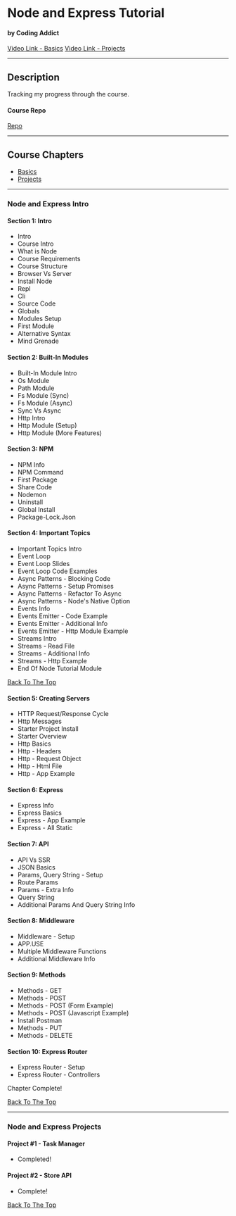 # Node and Express Tutorial

#### by Coding Addict

[Video Link - Basics](https://www.youtube.com/watch?v=TNV0_7QRDwY)
[Video Link - Projects](https://www.youtube.com/watch?v=rltfdjcXjmk)

---

## Description

Tracking my progress through the course.

#### Course Repo

[Repo](https://github.com/john-smilga/node-express-course)

---

## Course Chapters

- [Basics](#node-and-express-intro)
- [Projects](#node-and-express-projects)

---

### Node and Express Intro

#### Section 1: Intro

- Intro
- Course Intro
- What is Node
- Course Requirements
- Course Structure
- Browser Vs Server
- Install Node
- Repl
- Cli
- Source Code
- Globals
- Modules Setup
- First Module
- Alternative Syntax
- Mind Grenade

#### Section 2: Built-In Modules

- Built-In Module Intro
- Os Module
- Path Module
- Fs Module (Sync)
- Fs Module (Async)
- Sync Vs Async
- Http Intro
- Http Module (Setup)
- Http Module (More Features)

#### Section 3: NPM

- NPM Info
- NPM Command
- First Package
- Share Code
- Nodemon
- Uninstall
- Global Install
- Package-Lock.Json

#### Section 4: Important Topics

- Important Topics Intro
- Event Loop
- Event Loop Slides
- Event Loop Code Examples
- Async Patterns - Blocking Code
- Async Patterns - Setup Promises
- Async Patterns - Refactor To Async
- Async Patterns - Node's Native Option
- Events Info
- Events Emitter - Code Example
- Events Emitter - Additional Info
- Events Emitter - Http Module Example
- Streams Intro
- Streams - Read File
- Streams - Additional Info
- Streams - Http Example
- End Of Node Tutorial Module

[Back To The Top](#node-and-express-tutorial)

#### Section 5: Creating Servers

- HTTP Request/Response Cycle
- Http Messages
- Starter Project Install
- Starter Overview
- Http Basics
- Http - Headers
- Http - Request Object
- Http - Html File
- Http - App Example

#### Section 6: Express

- Express Info
- Express Basics
- Express - App Example
- Express - All Static

#### Section 7: API

- API Vs SSR
- JSON Basics
- Params, Query String - Setup
- Route Params
- Params - Extra Info
- Query String
- Additional Params And Query String Info

#### Section 8: Middleware

- Middleware - Setup
- APP.USE
- Multiple Middleware Functions
- Additional Middleware Info

#### Section 9: Methods

- Methods - GET
- Methods - POST
- Methods - POST (Form Example)
- Methods - POST (Javascript Example)
- Install Postman
- Methods - PUT
- Methods - DELETE

#### Section 10: Express Router

- Express Router - Setup
- Express Router - Controllers

Chapter Complete!

[Back To The Top](#node-and-express-tutorial)

---

### Node and Express Projects

#### Project #1 - Task Manager

- Completed!

#### Project #2 - Store API

- Complete!

[Back To The Top](#node-and-express-tutorial)
